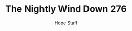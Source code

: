 ---
image: /assets/img/nwd/276_nwd_acts_10_34_b_nlt.png
title: The Nightly Wind Down 276
number: 276
categories:
  - The Nightly Wind Down
author: Hope Staff
notes: The Nightly Wind Down 276
embed: >-
  EMBED_GOES_HERE
transcript: >-
  SOME LINES OF TEXT START HERE
---